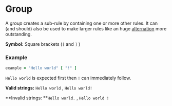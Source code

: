 # Group

A _group_ creates a sub-rule by containing one or more other rules. It can \(and should\) also be used to make larger rules like an huge [alternation](//syntax/alternation.md) more outstanding.

**Symbol:** Square brackets \(`[` and `]` \)

### Example

```ruby
example = "Hello world" [ "!" ]
```

`Hello world` is expected first then `!` can immediately follow.

**Valid strings:** `Hello world` , `Hello world!`

**Invalid strings: **`Hello world.` , `Hello world !`


